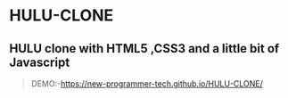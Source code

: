 # HULU-CLONE
##  HULU clone with  HTML5 ,CSS3 and a little bit of Javascript 
> DEMO:-https://new-programmer-tech.github.io/HULU-CLONE/
